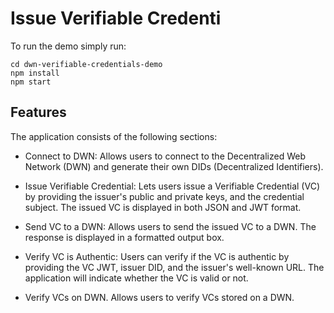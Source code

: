# Issue Verifiable Credenti



To run the demo simply run:
```
cd dwn-verifiable-credentials-demo
npm install
npm start
```

## Features
The application consists of the following sections:

- Connect to DWN: Allows users to connect to the Decentralized Web Network (DWN) and generate their own DIDs (Decentralized Identifiers).

- Issue Verifiable Credential: Lets users issue a Verifiable Credential (VC) by providing the issuer's public and private keys, and the credential subject. The issued VC is displayed in both JSON and JWT format.

- Send VC to a DWN: Allows users to send the issued VC to a DWN. The response is displayed in a formatted output box.

- Verify VC is Authentic: Users can verify if the VC is authentic by providing the VC JWT, issuer DID, and the issuer's well-known URL. The application will indicate whether the VC is valid or not.

- Verify VCs on DWN. Allows users to verify VCs stored on a DWN.


